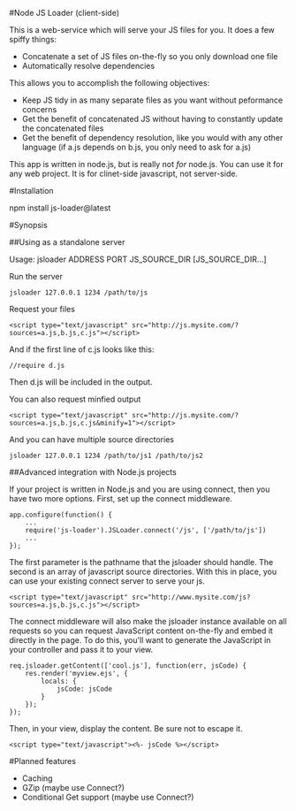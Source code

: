 #Node JS Loader (client-side)

This is a web-service which will serve your JS files for you. It does a few spiffy things:

 * Concatenate a set of JS files on-the-fly so you only download one file
 * Automatically resolve dependencies

This allows you to accomplish the following objectives:

 * Keep JS tidy in as many separate files as you want without peformance concerns
 * Get the benefit of concatenated JS without having to constantly update the concatenated files
 * Get the benefit of dependency resolution, like you would with any other language (if a.js depends on b.js, you only need to ask for a.js)

This app is written in node.js, but is really not *for* node.js. You can use it for any web project. It is for clinet-side javascript, not server-side.

#Installation

npm install js-loader@latest

#Synopsis

##Using as a standalone server

Usage: jsloader ADDRESS PORT JS_SOURCE_DIR [JS_SOURCE_DIR...]

Run the server

    jsloader 127.0.0.1 1234 /path/to/js

Request your files

    <script type="text/javascript" src="http://js.mysite.com/?sources=a.js,b.js,c.js"></script>

And if the first line of c.js looks like this:

    //require d.js

Then d.js will be included in the output.

You can also request minfied output

    <script type="text/javascript" src="http://js.mysite.com/?sources=a.js,b.js,c.js&minify=1"></script>

And you can have multiple source directories

    jsloader 127.0.0.1 1234 /path/to/js1 /path/to/js2

##Advanced integration with Node.js projects

If your project is written in Node.js and you are using connect, then you have two more options. First,
set up the connect middleware.

    app.configure(function() {
        ...
        require('js-loader').JSLoader.connect('/js', ['/path/to/js'])
        ...
    });

The first parameter is the pathname that the jsloader should handle. The second is an array of javascript
source directories. With this in place, you can use your existing connect server to serve your js.

    <script type="text/javascript" src="http://www.mysite.com/js?sources=a.js,b.js,c.js"></script>

The connect middleware will also make the jsloader instance available on all requests so you can request
JavaScript content on-the-fly and embed it directly in the page. To do this, you'll want to generate
the JavaScript in your controller and pass it to your view.

    req.jsloader.getContent(['cool.js'], function(err, jsCode) {
        res.render('myview.ejs', {
            locals: {
                jsCode: jsCode
            }   
        }); 
    });

Then, in your view, display the content. Be sure not to escape it.

    <script type="text/javascript"><%- jsCode %></script>

#Planned features

 * Caching
 * GZip (maybe use Connect?)
 * Conditional Get support (maybe use Connect?)
